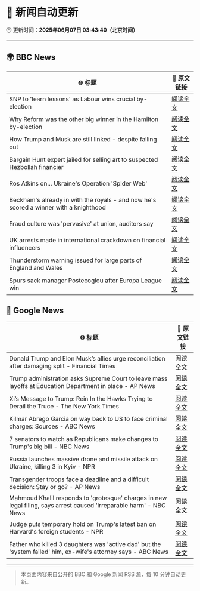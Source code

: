 # 🧠 新闻自动更新

🕒 更新时间：**2025年06月07日 03:43:40（北京时间）**

---

## 🌍 BBC News

| 🌐 标题 | 🔗 原文链接 |
|--------|-------------|
| SNP to 'learn lessons' as Labour wins crucial by-election | [阅读全文](https://www.bbc.com/news/articles/cpw7ppj2wyxo) |
| Why Reform was the other big winner in the Hamilton by-election | [阅读全文](https://www.bbc.com/news/articles/cj42gver2glo) |
| How Trump and Musk are still linked - despite falling out | [阅读全文](https://www.bbc.com/news/articles/c3e5y4g5qxno) |
| Bargain Hunt expert jailed for selling art to suspected Hezbollah financier | [阅读全文](https://www.bbc.com/news/articles/c7539vd0wepo) |
| Ros Atkins on... Ukraine's Operation 'Spider Web' | [阅读全文](https://www.bbc.com/news/videos/clyge373l56o) |
| Beckham's already in with the royals - and now he's scored a winner with a knighthood | [阅读全文](https://www.bbc.com/news/articles/c5yezxvjy25o) |
| Fraud culture was 'pervasive' at union, auditors say | [阅读全文](https://www.bbc.com/news/articles/c1w3ye4p8l3o) |
| UK arrests made in international crackdown on financial influencers | [阅读全文](https://www.bbc.com/news/articles/crljw8n78l1o) |
| Thunderstorm warning issued for large parts of England and Wales | [阅读全文](https://www.bbc.com/news/articles/cq851x1y9eqo) |
| Spurs sack manager Postecoglou after Europa League win | [阅读全文](https://www.bbc.com/sport/football/articles/c391v08kp9ro) |

## 📰 Google News

| 🌐 标题 | 🔗 原文链接 |
|--------|-------------|
| Donald Trump and Elon Musk’s allies urge reconciliation after damaging split - Financial Times | [阅读全文](https://news.google.com/rss/articles/CBMicEFVX3lxTFAyRVkyUTBKWk03WnRlNXljdzVEWVhHSTN1M2kyOWJMMGNpZXRJbGt3RmFVb2JWLUNPR1hIQWpOS3NqNDhXcEw3eGNJZkNjOWVyN2NCa0xtam92MVM5V1Fpc1lIYnUxbGNtTTFFQTA5S3Q?oc=5) |
| Trump administration asks Supreme Court to leave mass layoffs at Education Department in place - AP News | [阅读全文](https://news.google.com/rss/articles/CBMingFBVV95cUxPcW1qYnRYdnpBLXQxdkszT0F6OHFlTXZNUU1uX05fUVVEMkNhMXdLb3Zra0YzcWZvTlFBOVJCRGkySjdTU3JpOFhCbXJ4YTFZY0xoSERRejlpOFJUMnEwSHU5UWxYM0gyOEozNUo4YXhIZ3FmQWx1WFdiaHJNbmpIekI0dHlWUG1ad29MNTd2eG9oS1lOZVU4YVNKOHFpUQ?oc=5) |
| Xi’s Message to Trump: Rein In the Hawks Trying to Derail the Truce - The New York Times | [阅读全文](https://news.google.com/rss/articles/CBMifkFVX3lxTE5JeTVuS3c3NWlXa1pyTFZkc2NkMFg1d1BhMURiM3ktTk0tdHpobklsNmNmaXc1MTZETkRJNFNBVjhNZURMQmlOZzdIaW9JRkZJWV82eFBoNVRwOW5JOHZmNTI4M0M5WXlnMU55NVBUMllha1BQc1A3Q016YlMwdw?oc=5) |
| Kilmar Abrego Garcia on way back to US to face criminal charges: Sources - ABC News | [阅读全文](https://news.google.com/rss/articles/CBMinwFBVV95cUxNd1Fld3NLWlRUUjFybG5SZVF5YmdQeks4dHEyanRJd0J3b3NvNjNORC04c1FLVklCMDJMTERuQmVON3V2R3RjaWRVOHk0RVZTQjJYLU9qRzlrV09NYlc5NWV4M3A4c014QUxsY2VKcVNBaWFtS2taNnBJZnJEVFRRVWM0LWpxTngzSWFWcTZlaVNWWVEwUTc2d1VZdWtNZnc?oc=5) |
| 7 senators to watch as Republicans make changes to Trump's big bill - NBC News | [阅读全文](https://news.google.com/rss/articles/CBMirwFBVV95cUxQb0I4emJ3SFk5S3dmVmI4WENsTV82aDRPUkJOdG9JTHNNNWhwOGVsM3hJU3JBN1BWQVc0RXMwUFZrcDhfLVdJNkpkcjdkNHNGU2wzcWdaQ0ZvZEN4cGZqZmF4NVZsMnJ6UXBYanRmT2otSmh2c0F3RjRVX1c4VDdlUWdFa0gzemlwNWZZNWxZdkpnUkR0T1U4S1NSYXRtcThCaFVJVDNiLVlIcjVwTG5n0gFWQVVfeXFMTzhLX21NU3J3V1lrOWFHUTNhQllpZUdRNllfZUUzYnBoemduNFI5WWNFSk12QWFEdTB0ZGhodC1zdlFDeWotQnl6M0V0Nm9OVzJNR0VtcXc?oc=5) |
| Russia launches massive drone and missile attack on Ukraine, killing 3 in Kyiv - NPR | [阅读全文](https://news.google.com/rss/articles/CBMimwFBVV95cUxOQWYydEc2d3RyR3l3OWVnU1dpQ3BocXRzZFlUWGo2cEFuY3NrREFOeTFSeWVOQjBvTVBYWklsR0NjQmlqcUEzT0M2cjUxaElYdE9mcmpwUEREaldSQTF0d045MWNGbGx1bmhIZUw4QmtTY1I5czI0d3NrV2ZiQ2lPcEpWYzdlM085a0lQYlp3VEFWRzhIYUl5WWdYQQ?oc=5) |
| Transgender troops face a deadline and a difficult decision: Stay or go? - AP News | [阅读全文](https://news.google.com/rss/articles/CBMinwFBVV95cUxNUU10MU50ZlVpYjM1TXBZY3lXaEJ3WW1NUlMtR3hvYXFqY0RNdzBxTVp1eGtjakt6Y3d0R1FlSGJTQkZLWlBROGJYa3dlZ2l3OVBfNkhsS3c4NURMQ0NBRXhxenpPcTdUc0laN1FmVWZNcElRUy0zaE5WNlc4cl80cEc3Q0p4M29KVm5VQkpDM29ncTNQSi1fc1B1eV9Dd0U?oc=5) |
| Mahmoud Khalil responds to 'grotesque' charges in new legal filing, says arrest caused 'irreparable harm' - NBC News | [阅读全文](https://news.google.com/rss/articles/CBMiugFBVV95cUxQV1RqSXMzSTN3dEl1T2N3X1llNVBiN2FNRFFyVGVabktDNThUbGROMWpaQXoyTlFvRHB5QTJCSnhRR0tFY3phaldxM3BkMmxjOWdjMnZfM0ZuYmVmYWRDT2liTUhIeEV0alJ2VFNkWGpKWHpGVnJ5aFRxeVJUX0wyVnJwMHVoTEVIQzFxWWJaV1ZJZHRtX2JaZzJ4bnRjNi1QNTlpcC1rWU01NUN5VnJhWEw3T1J3LTh0Q0HSAVZBVV95cUxPZm9vZ05sM3g1SkhhNGdaOTcxNU95b2NpMDNsU01OX2pROGNfcE9PejVGQTlLOXlUdFdEdVBfWEp4VTRBWUIxblJOQ1ZwOFRaNU13LUJGUQ?oc=5) |
| Judge puts temporary hold on Trump's latest ban on Harvard's foreign students - NPR | [阅读全文](https://news.google.com/rss/articles/CBMimwFBVV95cUxQOXJ4ak9INzJzZUF5OGhObmNaSFRBZW9EbEVuZkV5YVVoMkFrdzlLTEZHaU1Ic1NhMmxSWGJUUWZTblhZUGJRV2lzenZoaUZpQ1ljU1JfeG5VNHlkZG1wOExuZ1N4bGMwSEgxeEhWN2tuVnlpUENFNmhJTEhldktyVmZMWUViLVFpMlZPc0laekx4YkZOelFPc0pNVQ?oc=5) |
| Father who killed 3 daughters was 'active dad' but the 'system failed' him, ex-wife's attorney says - ABC News | [阅读全文](https://news.google.com/rss/articles/CBMimwFBVV95cUxQOUtneTdzN1V4NzRCWlU0U2lHdTNLb2FTWmdLY0dJd0VzaC1LR0c5bTJXcGZ5Ti10by1VNmFIbFNhNlpEVWZGaG1XSHJGbFNqb3Zmd1d4cVk2Sm5WbFFJMDdhWUpGUkcxNUtNT2dmZkxLZS12RllLU1pXZjM2TFRUMzRSUEpUMFZRSU9BSXdXdGdBWmdPdEt1amJjQdIBoAFBVV95cUxOd01PdEJwcjRvWG5pcWtXYTl3azFqaTZmbHNqX2k0S0hlUGhRcWluSHRvcjQtcXZMbmIyaWVVMzZfV1B4QjBQV2R5WURxS042eE9NOEgxNGVOb2tSODd5UERiZHgxUUxEemk2ZVJ6LWNMLTExdHR4eXJPUzBKazF4MzFfalRLUE1FZXZ3Z3E0RFBxczlSdGdLcmpMTlJrSzda?oc=5) |

---
> 本页面内容来自公开的 BBC 和 Google 新闻 RSS 源，每 10 分钟自动更新。